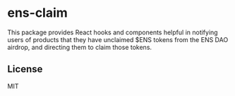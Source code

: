 # ens-claim
This package provides React hooks and components helpful in notifying users of products that they have unclaimed $ENS tokens from the ENS DAO airdrop, and directing them to claim those tokens.

## License
MIT

